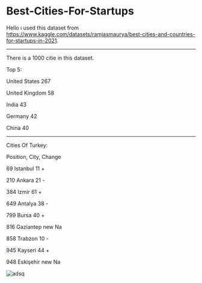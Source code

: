 # Best-Cities-For-Startups

Hello ı used this dataset from https://www.kaggle.com/datasets/ramjasmaurya/best-cities-and-countries-for-startups-in-2021.

-------------------------------------------------------------------------------------------------------------------------------------------

There is a 1000 citie in this dataset.

Top 5:

United States     267

United Kingdom    58

India             43

Germany           42

China             40

-------------------------------------------------------------------------------------------------------------------------------------------

Cities Of Turkey:

Position, City, Change
                   
69    Istanbul              11 +

210	  Ankara	              21 - 

384 	Izmir                 61 + 

649		Antalya               38 - 

799		Bursa	                40 + 

816		Gaziantep             new Na 
    
858		Trabzon	              10 -

945		Kayseri	              44 +

948		Eskişehir             new Na


![adsq](https://user-images.githubusercontent.com/83331577/184073886-13b97c1f-3f2d-4963-8b3e-d1e4cb4abf99.PNG)

